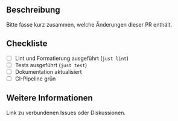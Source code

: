 ## Beschreibung
Bitte fasse kurz zusammen, welche Änderungen dieser PR enthält.

## Checkliste
- [ ] Lint und Formatierung ausgeführt (`just lint`)
- [ ] Tests ausgeführt (`just test`)
- [ ] Dokumentation aktualisiert
- [ ] CI-Pipeline grün

## Weitere Informationen
Link zu verbundenen Issues oder Diskussionen.
